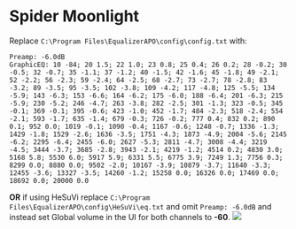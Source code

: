 # Spider Moonlight
Replace `C:\Program Files\EqualizerAPO\config\config.txt` with:
```
Preamp: -6.0dB
GraphicEQ: 10 -84; 20 1.5; 22 1.0; 23 0.8; 25 0.4; 26 0.2; 28 -0.2; 30 -0.5; 32 -0.7; 35 -1.1; 37 -1.2; 40 -1.5; 42 -1.6; 45 -1.8; 49 -2.1; 52 -2.2; 56 -2.3; 59 -2.4; 64 -2.5; 68 -2.7; 73 -2.7; 78 -2.8; 83 -3.2; 89 -3.5; 95 -3.5; 102 -3.8; 109 -4.2; 117 -4.8; 125 -5.5; 134 -5.9; 143 -6.3; 153 -6.6; 164 -6.2; 175 -6.0; 188 -6.4; 201 -6.3; 215 -5.9; 230 -5.2; 246 -4.7; 263 -3.8; 282 -2.5; 301 -1.3; 323 -0.5; 345 -0.1; 369 -0.1; 395 -0.6; 423 -1.0; 452 -1.7; 484 -2.3; 518 -2.4; 554 -2.1; 593 -1.7; 635 -1.4; 679 -0.3; 726 -0.2; 777 0.4; 832 0.2; 890 0.1; 952 0.0; 1019 -0.1; 1090 -0.4; 1167 -0.6; 1248 -0.7; 1336 -1.3; 1429 -1.8; 1529 -2.6; 1636 -3.5; 1751 -4.3; 1873 -4.9; 2004 -5.6; 2145 -6.2; 2295 -6.4; 2455 -6.0; 2627 -5.3; 2811 -4.7; 3008 -4.4; 3219 -4.5; 3444 -3.7; 3685 -2.8; 3943 -2.1; 4219 -1.2; 4514 0.2; 4830 3.0; 5168 5.8; 5530 6.0; 5917 5.9; 6331 5.5; 6775 3.9; 7249 1.3; 7756 0.3; 8299 0.0; 8880 0.0; 9502 -2.0; 10167 -3.9; 10879 -3.7; 11640 -3.3; 12455 -3.6; 13327 -3.5; 14260 -1.2; 15258 0.0; 16326 0.0; 17469 0.0; 18692 0.0; 20000 0.0
```
**OR** if using HeSuVi replace `C:\Program Files\EqualizerAPO\config\HeSuVi\eq.txt` and omit `Preamp: -6.0dB` and instead set Global volume in the UI for both channels to **-60**.
![](https://raw.githubusercontent.com/jaakkopasanen/AutoEq/master/results/Innerfidelity%202017/headphoncecom/onear/Spider%20Moonlight/Spider%20Moonlight.png)